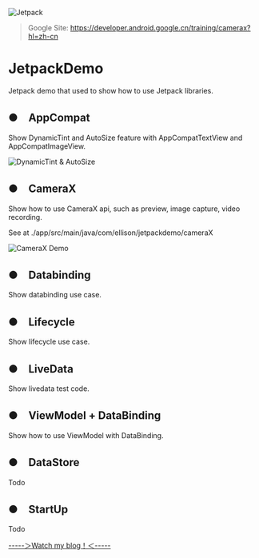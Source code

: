 ![Jetpack](https://ftp.bmp.ovh/imgs/2021/01/896db983d01188fc.png)

> Google Site: https://developer.android.google.cn/training/camerax?hl=zh-cn

# JetpackDemo
Jetpack demo that used to show how to use Jetpack libraries.

## ●　AppCompat
Show DynamicTint and AutoSize feature with AppCompatTextView and AppCompatImageView.

![DynamicTint & AutoSize](https://ftp.bmp.ovh/imgs/2021/01/9456620bd549af63.png)

## ●　CameraX
Show how to use CameraX api, such as preview, image capture, video recording.

See at ./app/src/main/java/com/ellison/jetpackdemo/cameraX

![CameraX Demo](https://ftp.bmp.ovh/imgs/2021/01/d3ea7d4deefb8243.jpg)

## ●　Databinding
Show databinding use case.

## ●　Lifecycle
Show lifecycle use case.

## ●　LiveData
Show livedata test code.

## ●　ViewModel +  DataBinding
Show how to use ViewModel with DataBinding.

## ●　DataStore
Todo

## ●　StartUp
Todo

[-----＞Watch my blog！＜-----](https://blog.csdn.net/allisonchen)
